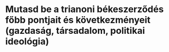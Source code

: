# Mutasd be a trianoni békeszerződés főbb pontjait és következményeit (gazdaság, társadalom, politikai ideológia)
